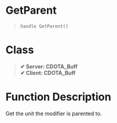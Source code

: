 # GetParent
> `handle GetParent()`
# Class
> __✔ Server: CDOTA_Buff__  
> __✔ Client: CDOTA_Buff__  
# Function Description
Get the unit the modifier is parented to.

